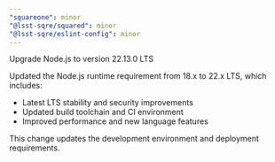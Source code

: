 ```yaml
---
"squareone": minor
"@lsst-sqre/squared": minor
"@lsst-sqre/eslint-config": minor
---
```


Upgrade Node.js to version 22.13.0 LTS

Updated the Node.js runtime requirement from 18.x to 22.x LTS, which includes:
- Latest LTS stability and security improvements
- Updated build toolchain and CI environment
- Improved performance and new language features

This change updates the development environment and deployment requirements.